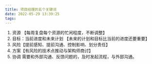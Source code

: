 ```yaml
---
title: 项目经理的五个关键词
date: 2022-05-29 13:39:25
tags:
---
```


1. 资源 【每周复盘每个资源的忙闲程度，不断调整】
2. 目标：当前进度和未来计划 【未来的计划和目标比当前的进度还要重要】
3. 风险【提前感知、提前沟通、控制影响、划分责任】
4. 方案【有风险的技术点推动与架构师商讨】
5. 协调 需要和外部沟通、反馈问题的，及时发起流程，与外部沟通。

